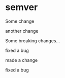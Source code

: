 # semver

Some change

another change

Some breaking changes...

fixed a bug

made a change

fixed a bug
